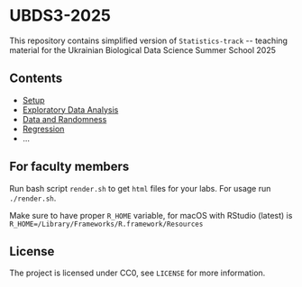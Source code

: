 # UBDS3-2025
This repository contains simplified version of `Statistics-track` -- teaching material for the Ukrainian Biological Data Science Summer School 2025

## Contents

* [Setup](labs/00-setup/setup.html)
* [Exploratory Data Analysis](labs/exploratory/exploratory.html)
* [Data and Randomness](labs/randomness/randomness.html)
* [Regression](labs/regression/regression.html)
* ...

## For faculty members

Run bash script `render.sh` to get `html` files for your labs. For usage run `./render.sh`.

Make sure to have proper `R_HOME` variable, for macOS with RStudio (latest) is `R_HOME=/Library/Frameworks/R.framework/Resources`

## License

The project is licensed under CC0, see `LICENSE` for more information.
